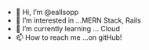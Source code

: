 - 👋 Hi, I’m @eallsopp
- 👀 I’m interested in ...MERN Stack, Rails
- 🌱 I’m currently learning ... Cloud 
- 📫 How to reach me ...on gitHub!

<!---
eallsopp/eallsopp is a ✨ special ✨ repository because its `README.md` (this file) appears on your GitHub profile.
You can click the Preview link to take a look at your changes.
--->
